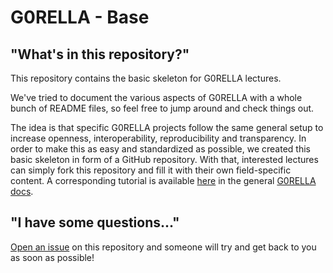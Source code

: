 # G0RELLA - Base

## "What's in this repository?"

This repository contains the basic skeleton for G0RELLA lectures.

We've tried to document the various aspects of G0RELLA with a whole bunch of README files, so feel free to jump around and check things out.

The idea is that specific G0RELLA projects follow the same general setup to increase openness, interoperability, reproducibility and transparency.
In order to make this as easy and standardized as possible, we created this basic skeleton in form of a GitHub repository. With that, interested
lectures can simply fork this repository and fill it with their own field-specific content.
A corresponding tutorial is available [here]() in the general [G0RELLA docs](). 


## "I have some questions..."

[Open an issue]() on this repository and someone will try and get back to you as soon as possible!
